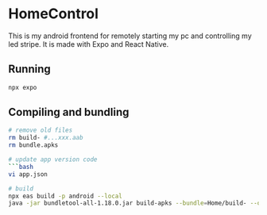 # HomeControl
This is my android frontend for remotely starting my pc and controlling my led stripe.
It is made with Expo and React Native.

## Running
```bash
npx expo
```

## Compiling and bundling
```bash
# remove old files
rm build- #...xxx.aab
rm bundle.apks

# update app version code
```bash
vi app.json

# build
npx eas build -p android --local
java -jar bundletool-all-1.18.0.jar build-apks --bundle=Home/build- --output=Home/bundle.apks --ks=Home/android/my-release-key.jks --ks-key-alias=my-key-alias --mode=universal # append number and .aab to bundle path
```

